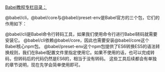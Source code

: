 [Babel教程专栏目录：](https://zhuanlan.zhihu.com/p/393122285)

@babel/cli，@babel/core与@babel/preset-env是Babel官方的三个包，它们的作用如下：

@babel/cli是Babel命令行转码工具，如果我们使用命令行进行Babel转码就需要安装它。
@babel/cli依赖@babel/core，因此也需要安装@babel/core这个Babel核心npm包。
@babel/preset-env这个npm包提供了ES6转换ES5的语法转换规则，我们在Babel配置文件里指定使用它。如果不使用的话，也可以完成转码，但转码后的代码仍然是ES6的，相当于没有转码。 这些工具后续都会有单独的章节说明，现在先学会简单使用即可。